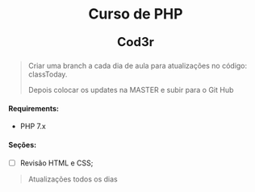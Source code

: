 <h1 style="text-align: center;">Curso de PHP</h1>
<p style="text-align:center;
    font-weight: bold;
    font-size: 24px;">
    Cod3r
</p>

> Criar uma branch a cada dia de aula para atualizações no código:
> classToday.
>
> Depois colocar os updates na MASTER e subir para o Git Hub

#### Requirements:

- PHP 7.x

#### Seções:

- [ ] Revisão HTML e CSS;

> Atualizações todos os dias
